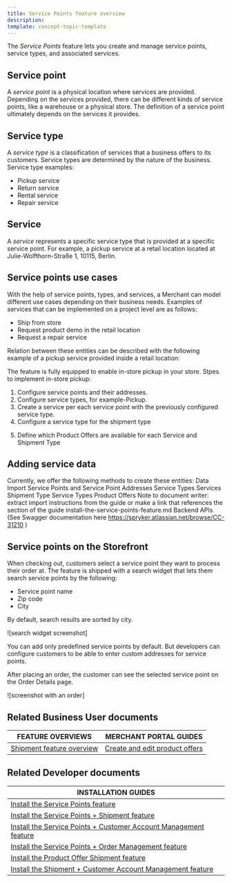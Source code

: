 ```yaml
---
title: Service Points feature overview
description:
template: concept-topic-template
---
```


The *Service Points* feature lets you create and manage service points, service types, and associated services.

## Service point

A *service point* is a physical location where services are provided. Depending on the services provided, there can be different kinds of service points, like a warehouse or a physical store. The definition of a service point ultimately depends on the services it provides.

## Service type

A *service type* is a classification of services that a business offers to its customers. Service types are determined by the nature of the business. Service type examples:
* Pickup service
* Return service
* Rental service
* Repair service

## Service

A *service* represents a specific service type that is provided at a specific service point. For example, a pickup service at a retail location located at Julie-Wolfthorn-Straße 1, 10115, Berlin.


## Service points use cases


With the help of service points, types, and services, a Merchant can model different use cases depending on their business needs. Examples of services that can be implemented on a project level are as follows:
* Ship from store
* Request product demo in the retail location
* Request a repair service



Relation between these entities can be described with the following example of a pickup service provided inside a retail location:







The feature is fully equipped to enable in-store pickup in your store. Stpes to implement in-store pickup:
1. Configure service points and their addresses.
2. Configure service types, for example-Pickup.
3. Create a service per each service point with the previously configured service type.
4. Configure a service type for the shipment type
<!-- link to  Shipment + Service Points Feature -->
5. Define which Product Offers are available for each Service and Shipment Type
<!-- link to Product Offer Shipment Feature Overview -->


## Adding service data

Currently, we offer the following methods to create these entities:
Data Import
Service Points and Service Point Addresses
Service Types
Services
Shipment Type Service Types
Product Offers
Note to document writer: extract import instructions from the guide or make a link that references the section of the guide install-the-service-points-feature.md
Backend APIs (See Swagger documentation here https://spryker.atlassian.net/browse/CC-31210 )


## Service points on the Storefront

When checking out, customers select a service point they want to process their order at. The feature is shipped with a search widget that lets them search service points by the following:
* Service point name
* Zip code
* City

By default, search results are sorted by city.

![search widget screenshot]

You can add only predefined service points by default. But developers can configure customers to be able to enter custom addresses for service points.

After placing an order, the customer can see the selected service point on the Order Details page.

![screenshot with an order]

## Related Business User documents

| FEATURE OVERVIEWS | MERCHANT PORTAL GUIDES |
| - | - |
| [Shipment feature overview](/docs/pbc/all/carrier-management/202311.0/base-shop/shipment-feature-overview.html) | [Create and edit product offers](/docs/pbc/all/offer-management/202311.0/unified-commerce/unified-commerce-create-and-edit-product-offers.html) |


## Related Developer documents

| INSTALLATION GUIDES |
| - |
| [Install the Service Points feature](/docs/pbc/all/service-point-management/202311.0/unified-commerce/install-the-service-points-feature.html) |
| [Install the Service Points + Shipment feature](/docs/pbc/all/service-point-management/202311.0/unified-commerce/install-the-service-points-shipment-feature.html) |
| [Install the Service Points + Customer Account Management feature](/docs/pbc/all/service-point-management/202311.0/unified-commerce/install-the-service-points-customer-account-management-feature.html) |
| [Install the Service Points + Order Management feature](/docs/pbc/all/service-point-management/202311.0/unified-commerce/install-the-service-points-order-management-feature.html) |
| [Install the Product Offer Shipment feature](docs/pbc/all/offer-management/202311.0/unified-commerce/install-and-upgrade/install-the-product-offer-shipment-feature.html) |
| [Install the Shipment + Customer Account Management feature](/docs/pbc/all/carrier-management/202311.0/base-shop/install-and-upgrade/install-features/install-the-shipment-customer-account-management-feature.html) |
